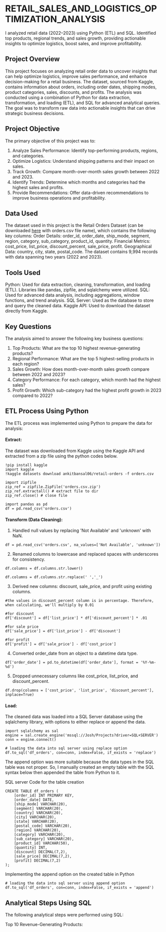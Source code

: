 # RETAIL_SALES_AND_LOGISTICS_OPTIMIZATION_ANALYSIS
I analyzed retail data (2022–2023) using Python (ETL) and SQL. Identified top products, regional trends, and sales growth, providing actionable insights to optimize logistics, boost sales, and improve profitability.

## Project Overview
This project focuses on analyzing retail order data to uncover insights that can help optimize logistics, improve sales performance, and enhance decision-making for a retail business. The dataset, sourced from Kaggle, contains information about orders, including order dates, shipping modes, product categories, sales, discounts, and profits. The analysis was conducted using a combination of Python for data extraction, transformation, and loading (ETL), and SQL for advanced analytical queries. The goal was to transform raw data into actionable insights that can drive strategic business decisions.

## Project Objective
The primary objective of this project was to:
1.	Analyze Sales Performance: Identify top-performing products, regions, and categories.
2.	Optimize Logistics: Understand shipping patterns and their impact on sales.
3.	Track Growth: Compare month-over-month sales growth between 2022 and 2023.
4.	Identify Trends: Determine which months and categories had the highest sales and profits.
5.	Provide Recommendations: Offer data-driven recommendations to improve business operations and profitability.

## Data Used
The dataset used in this project is the Retail Orders Dataset (can be downloaded [here]( https://www.kaggle.com/datasets/ankitbansal06/retail-orders) with orders.csv file name), which contains the following key columns:
Order Details: order_id, order_date, ship_mode, segment, region, category, sub_category, product_id, quantity.
Financial Metrics: cost_price, list_price, discount_percent, sale_price, profit.
Geographical Data: country, city, state, postal_code.
The dataset contains 9,994 records with data spanning two years (2022 and 2023).

## Tools Used
Python: Used for data extraction, cleaning, transformation, and loading (ETL). Libraries like pandas, zipfile, and sqlalchemy were utilized.
SQL: Used for advanced data analysis, including aggregations, window functions, and trend analysis.
SQL Server: Used as the database to store and query the cleaned data.
Kaggle API: Used to download the dataset directly from Kaggle.

## Key Questions
The analysis aimed to answer the following key business questions:
1.	Top Products: What are the top 10 highest revenue-generating products?
2.	Regional Performance: What are the top 5 highest-selling products in each region?
3.	Sales Growth: How does month-over-month sales growth compare between 2022 and 2023?
4.	Category Performance: For each category, which month had the highest sales?
5.	Profit Growth: Which sub-category had the highest profit growth in 2023 compared to 2022?

## ETL Process Using Python
The ETL process was implemented using Python to prepare the data for analysis:

#### Extract:
The dataset was downloaded from Kaggle using the Kaggle API and extracted from a zip file using the python codes below.
```
!pip install kaggle
import kaggle
!kaggle datasets download ankitbansal06/retail-orders -f orders.csv

import zipfile
zip_ref = zipfile.ZipFile('orders.csv.zip')
zip_ref.extractall() # extract file to dir
zip_ref.close() # close file

import pandas as pd
df = pd.read_csv('orders.csv')
```

#### Transform (Data Cleaning):
1.	Handled null values by replacing 'Not Available' and 'unknown' with NaN.
```
df = pd.read_csv('orders.csv', na_values=['Not Available', 'unknown'])
```
2.	Renamed columns to lowercase and replaced spaces with underscores for consistency.
```
df.columns = df.columns.str.lower()

df.columns = df.columns.str.replace(' ','_')
```
3.	Derived new columns: discount, sale_price, and profit using existing columns.
```
#the values in discount_percent column is in percentage. Therefore, when calculating, we'll multiply by 0.01

#for discount
df['discount'] = df['list_price'] * df['discount_percent'] * .01

#for sale price
df['sale_price'] = df['list_price'] - df['discount']

#for profit
df['profit'] = df['sale_price'] - df['cost_price']
```
4.	Converted order_date from an object to a datetime data type.
```
df['order_date'] = pd.to_datetime(df['order_date'], format = '%Y-%m-%d')
```
5.	Dropped unnecessary columns like cost_price, list_price, and discount_percent.
```
df.drop(columns = ['cost_price', 'list_price', 'discount_percent'], inplace=True)
```

#### Load:
The cleaned data was loaded into a SQL Server database using the sqlalchemy library, with options to either replace or append the data.
```
import sqlalchemy as sal
engine = sal.create_engine('mssql://Josh/Projects?driver=SQL+SERVER')
conn = engine.connect()

# loading the data into sql server using replace option
df.to_sql('df_orders', con=conn, index=False, if_exists = 'replace')
```
The append option was more suitable because the data types in the SQL table was not proper. So, I manually created an empty table with the SQL syntax below then appended the table from Python to it.

SQL server Code for the table creation
```
CREATE TABLE df_orders (
    [order_id] INT PRIMARY KEY,
    [order_date] DATE,
    [ship_mode] VARCHAR(20),
    [segment] VARCHAR(20),
    [country] VARCHAR(20),
    [city] VARCHAR(20),
    [state] VARCHAR(20),
    [postal_code] VARCHAR(20),
    [region] VARCHAR(20),
    [category] VARCHAR(20),
    [sub_category] VARCHAR(20),
    [product_id] VARCHAR(50),
    [quantity] INT,
    [discount] DECIMAL(7,2),
    [sale_price] DECIMAL(7,2),
    [profit] DECIMAL(7,2)
);
```
Implementing the append option on the created table in Python
```
# loading the data into sql server using append option
df.to_sql('df_orders', con=conn, index=False, if_exists = 'append')
```

## Analytical Steps Using SQL
The following analytical steps were performed using SQL:

Top 10 Revenue-Generating Products:

